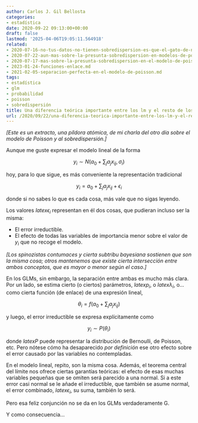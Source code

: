 ```yaml
---
author: Carlos J. Gil Bellosta
categories:
- estadística
date: 2020-09-22 09:13:00+00:00
draft: false
lastmod: '2025-04-06T19:05:11.564918'
related:
- 2020-07-16-no-tus-datos-no-tienen-sobredispersion-es-que-el-gato-de-nelder-se-ha-merendado-la-epsilon.md
- 2020-07-22-aun-mas-sobre-la-presunta-sobredispersion-en-modelos-de-poisson.md
- 2020-07-17-mas-sobre-la-presunta-sobredispersion-en-el-modelo-de-poisson.md
- 2023-01-24-funciones-enlace.md
- 2021-02-05-separacion-perfecta-en-el-modelo-de-poisson.md
tags:
- estadística
- glm
- probabilidad
- poisson
- sobredispersión
title: Una diferencia teórica importante entre los lm y el resto de los glm
url: /2020/09/22/una-diferencia-teorica-importante-entre-los-lm-y-el-resto-de-los-glm/
---
```


_[Este es un extracto, una píldora atómica, de mi charla del otro día sobre el modelo de Poisson y al sobredispersión.]_

Aunque me guste expresar el modelo lineal de la forma

$$ y_i \sim N(a_0 + \sum_j a_j x_{ij}, \sigma_i)$$

hoy, para lo que sigue, es más conveniente la representación tradicional

$$ y_i  = a_0 + \sum_j a_j x_{ij} + \epsilon_i$$

donde si no sabes lo que es cada cosa, más vale que no sigas leyendo.

Los valores $latex \epsilon_i$ representan en él dos cosas, que pudieran incluso ser la misma:

* El error irreductible.
* El efecto de todas las variables de importancia menor sobre el valor de $y_i$ que no recoge el modelo.

_[Los spinozistas contumaces y cierta subtribu bayesiana sostienen que son la misma cosa; otros mantenemos que existe cierta intersección entre ambos conceptos, que es mayor o menor según el caso.]_

En los GLMs, sin embargo, la separación entre ambas es mucho más clara. Por un lado, se estima cierto (o ciertos) parámetros, $latex p_i$, o $latex \lambda_i$, o... como cierta función (de enlace) de una expresión lineal,

$$ \theta_i = f\left(a_0 + \sum_j a_j x_{ij}\right)$$

y luego, el error irreductible se expresa explícitamente como

$$ y_i \sim P(\theta_i)$$

donde $latex P$ puede representar la distribución de Bernoulli, de Poisson, etc. Pero nótese cómo ha desaparecido _por definición_ ese otro efecto sobre el error causado por las variables no contempladas.

En el modelo lineal, repito, son la misma cosa. Además, el teorema central del límite nos ofrece ciertas garantías teóricas: el efecto de esas muchas variables pequeñas que se omiten será parecido a una normal. Si a este error casi normal se le añade el irreductible, que también se asume normal, el error combinado, $latex \epsilon_i$, su suma, también lo será.

Pero esa feliz conjunción no se da en los GLMs verdaderamente G.

Y como consecuencia...